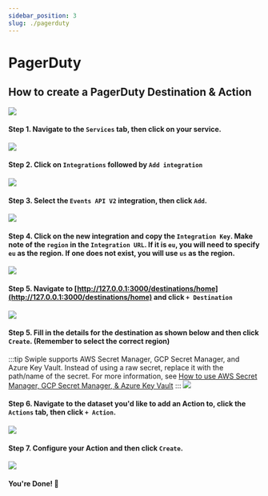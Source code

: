 ```yaml
---
sidebar_position: 3
slug: ./pagerduty
---
```


# PagerDuty

## How to create a PagerDuty Destination & Action
![](/img/actions/pagerduty/example.png)

#### Step 1. Navigate to the `Services` tab, then click on your service.

![](/img/actions/pagerduty/step-1.png)

#### Step 2. Click on `Integrations` followed by `Add integration`

![](/img/actions/pagerduty/step-2.png)

#### Step 3. Select the `Events API V2` integration, then click `Add`.

![](/img/actions/pagerduty/step-3.png)

#### Step 4. Click on the new integration and copy the `Integration Key`. Make note of the `region` in the `Integration URL`. If it is `eu`, you will need to specify `eu` as the region. If one does not exist, you will use `us` as the region.

![](/img/actions/pagerduty/step-4.png)

#### Step 5. Navigate to [http://127.0.0.1:3000/destinations/home](http://127.0.0.1:3000/destinations/home) and click `+ Destination`
![](/img/create-destination.png)

#### Step 5. Fill in the details for the destination as shown below and then click `Create`. (Remember to select the correct region)
:::tip
Swiple supports AWS Secret Manager, GCP Secret Manager, and Azure Key Vault. Instead of using a raw secret, replace it with the path/name of the secret.
For more information, see [How to use AWS Secret Manager, GCP Secret Manager, & Azure Key Vault](/docs/configuration/secrets-manager)
:::
![](/img/actions/pagerduty/step-5.png)

#### Step 6. Navigate to the dataset you'd like to add an Action to, click the `Actions` tab, then click `+ Action`.
![](/img/dataset-create-action.png)

#### Step 7. Configure your Action and then click `Create`.
![](/img/actions/pagerduty/step-6.png)

#### You're Done! 🎉
